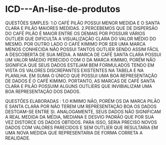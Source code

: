 # ICD---An-lise-de-produtos
QUESTÕES SIMPLES:
1.O CAFÉ PILÃO POSSUI MENOR MEDIDA E O SANTA CLARA E PILÃO MAIORES MEDIDAS.
2.PERCEBEMOS QUE DE DISPERSÃO DO CAFÉ PILÃO É MAIOR ENTRE OS DEMAIS POR POSSUIR VÁRIOS OUTLIER QUE DIFICULTA A VISUALIZAÇÃO CLARA DO VALOR MÉDIO DO MESMO.
POR OUTRO LADO O CAFÉ KIMIMO POR SER UMA MARCA MENOS CONHECIDA NÃO POSSUI TANTOS OUTLIER SENDO ASSIM FÃCIL A DESCOBERTA DE SUA MÉDIA.
A MARCA DE CAFÉ SANTA CLARA POSSUI UM VALOR MÁEDIO PERECIDO COM O DA MARCA KIMIMO, PORÉM NÃO SIGNIFICA QUE SEUS DADOS ESTEJAM BEM FORMULADOS TENDO EM VISTA OS VALORES DISCREPANTES EXISTENTES NA TABELA E NA PLANILHA.
EM SUMA O ÚNICO QUE POSSUI UMA BOA REPRESENTAÇÃO DE DADOS É O CAFÉ KIMIMO. 
PORTANTO, AS MARCAS DE CAFÉ SANTA CLARA E PILÃO POSSUIM ALGUNS OUTLIERS QUE INVIBIALIZAM UMA BOA REPRESENTAÇÃO DOS DADOS.

QUESTÕES ELABORADAS :
1.O KIMIMO NÃO, PORÉM OS DA MARCA PILÃO E SANTA CLARA POR NÃO TEREM UM REPRESENTAÇÃO BOA OS DADOS DESTOAM-SE ENTRE SI.
ANALOGAMENTE, SEUS DADOS NÃO SIGNIFICAM A REAL MEDIDA DA MÉDIA, MEDIANA E DESVIO PADRÃO QUE POR SUA VEZ DISTORCE OS DADOS OBTIDOS.
PARA ISSO, SERIA PRECISO NOVOS DADOS COM VALORES PARECIDOS E SEM OUTLIER QUE RESULTARIA EM UMA NOVA MEDIDA QUE REPRESENTARIA DE FORMA CORRETA A REALIDADE.
